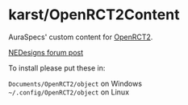 # karst/OpenRCT2Content
AuraSpecs' custom content for [OpenRCT2](https://github.com/OpenRCT2/OpenRCT2).

[NEDesigns forum post](https://www.nedesigns.com/topic/40383/auraspecs-parkobjs-ride-music-converted-paths/)

To install please put these in:

`Documents/OpenRCT2/object` on Windows  
`~/.config/OpenRCT2/object` on Linux
